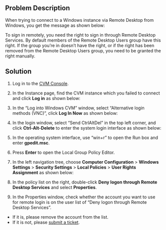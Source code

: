 ## Problem Description

When trying to connect to a Windows instance via Remote Desktop from Windows, you get the message as shown below:

To sign in remotely, you need the right to sign in through Remote Desktop Services. By default members of the Remote Desktop Users group have this right. If the group you’re in doesn’t have the right, or if the right has been removed from the Remote Desktop Users group, you need to be granted the right manually.

## Solution

1. Log in to the [CVM Console](https://console.cloud.tencent.com/cvm/index).
2. In the Instance page, find the CVM instance which you failed to connect and click **Log in** as shown below:

3. In the “Log into Windows CVM” window, select “Alternative login methods (VNC)”,  click **Log In Now** as shown below:

4. In the login window, select “Send CtrlAltDel” in the top left corner, and click **Ctrl-Alt-Delete** to enter the system login interface as shown below:

5. In the operating system interface, use “win+r” to open the Run box and enter **gpedit.msc**.
6. Press **Enter** to open the Local Group Policy Editor.
7. In the left navigation tree, choose **Computer Configuration** > **Windows Settings** > **Security Settings** > **Local Policies** > **User Rights Assignment** as shown below:

5. In the policy list on the right, double-click **Deny logon through Remote Desktop Services** and select **Properties**.
6. In the Properties window, check whether the account you want to use for remote login is on the user list of “Deny logon through Remote Desktop Services”.
 - If it is, please remove the account from the list.
 - If it is not, please [submit a ticket](https://console.cloud.tencent.com/workorder/category?level1_id=6&level2_id=7&source=0&data_title=%E4%BA%91%E6%9C%8D%E5%8A%A1%E5%99%A8CVM&level3_id=142&radio_title=%E4%BA%91%E6%9C%8D%E5%8A%A1%E5%99%A8%E7%99%BB%E5%BD%95%E4%B8%8D%E4%B8%8A&queue=15&scene_code=12686&step=2).

